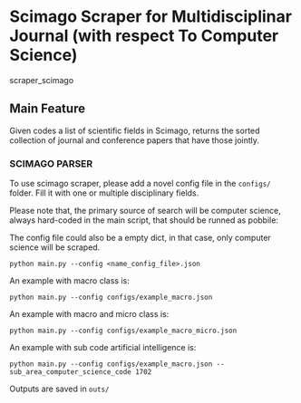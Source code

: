 # Scimago Scraper for Multidisciplinar Journal (with respect To Computer Science)
scraper_scimago


## Main Feature

Given codes a list of scientific fields in Scimago, returns the sorted collection of journal and conference papers that have those jointly. 


### SCIMAGO PARSER

To use scimago scraper, please add a novel config file in the ```configs/``` folder. Fill it with one or multiple disciplinary fields.


Please note that, the primary source of search will be computer science, always hard-coded in the main script, that should be runned as pobbile:

The config file could also be a empty dict, in that case, only computer science will be scraped. 


```
python main.py --config <name_config_file>.json
```


An example with macro class is:

```
python main.py --config configs/example_macro.json
```



An example with macro and micro class is:

```
python main.py --config configs/example_macro_micro.json
```


An example with sub code artificial intelligence is:

```
python main.py --config configs/example_macro.json --sub_area_computer_science_code 1702
```

Outputs are saved in ```outs/```